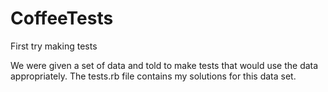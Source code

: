 # CoffeeTests
First try making tests

We were given a set of data and told to make tests that would use the data appropriately.
The tests.rb file contains my solutions for this data set.
